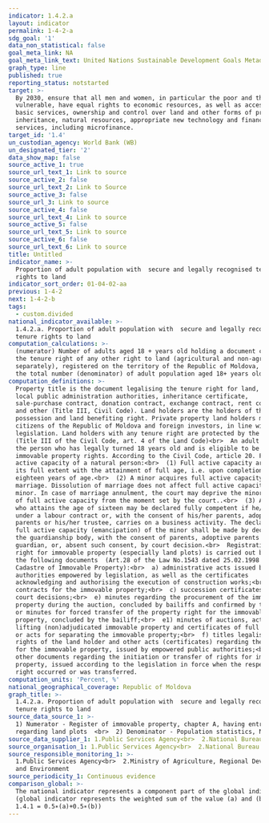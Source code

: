 ```yaml
---
indicator: 1.4.2.a
layout: indicator
permalink: 1-4-2-a
sdg_goal: '1'
data_non_statistical: false
goal_meta_link: NA
goal_meta_link_text: United Nations Sustainable Development Goals Metadata (PDF 4.0 MB)
graph_type: line
published: true
reporting_status: notstarted
target: >-
  By 2030, ensure that all men and women, in particular the poor and the
  vulnerable, have equal rights to economic resources, as well as access to
  basic services, ownership and control over land and other forms of property,
  inheritance, natural resources, appropriate new technology and financial
  services, including microfinance.
target_id: '1.4'
un_custodian_agency: World Bank (WB)
un_designated_tier: '2'
data_show_map: false
source_active_1: true
source_url_text_1: Link to source
source_active_2: false
source_url_text_2: Link to Source
source_active_3: false
source_url_3: Link to source
source_active_4: false
source_url_text_4: Link to source
source_active_5: false
source_url_text_5: Link to source
source_active_6: false
source_url_text_6: Link to source
title: Untitled
indicator_name: >-
  Proportion of adult population with  secure and legally recognised tenure
  rights to land
indicator_sort_order: 01-04-02-aa
previous: 1-4-2
next: 1-4-2-b
tags:
  - custom.divided
national_indicator_available: >-
  1.4.2.a. Proportion of adult population with  secure and legally recognised
  tenure rights to land
computation_calculations: >-
  (numerator) Number of adults aged 18 + years old holding a document confirming
  the tenure right of any other right to land (agricultural and non-agricultural
  separately), registered on the territory of the Republic of Moldova, out of
  the total number (denominator) of adult population aged 18+ years old X 100.
computation_definitions: >-
  Property title is the document legalising the tenure right for land, issued by
  local public administration authorities, inheritance certificate,
  sale-purchase contract, donation contract, exchange contract, rent contract
  and other (Title III, Civil Code). Land holders are the holders of the tenure,
  possession and land benefiting right. Private property land holders may be
  citizens of the Republic of Moldova and foreign investors, in line with the
  legislation. Land holders with any tenure right are protected by the state.
  (Title III of the Civil Code, art. 4 of the Land Code)<br>  An adult person is
  the person who has legally turned 18 years old and is eligible to be assigned
  immovable property rights. According to the Civil Code, article 20. Full
  active capacity of a natural person:<br>  (1) Full active capacity arises to
  its full extent with the attainment of full age, i.e. upon completion of
  eighteen years of age.<br>  (2) A minor acquires full active capacity through
  marriage. Dissolution of marriage does not affect full active capacity of the
  minor. In case of marriage annulment, the court may deprive the minor spouse
  of full active capacity from the moment set by the court..<br>  (3) A minor
  who attains the age of sixteen may be declared fully competent if he/she works
  under a labour contract or, with the consent of his/her parents, adoptive
  parents or his/her trustee, carries on a business activity. The declaration of
  full active capacity (emancipation) of the minor shall be made by decision of
  the guardianship body, with the consent of parents, adoptive parents or the
  guardian, or, absent such consent, by court decision.<br>  Registration of the
  right for immovable property (especially land plots) is carried out based on
  the following documents  (Art.28 of the Law No.1543 dated 25.02.1998 on
  Cadastre of Immovable Property):<br>  a) administrative acts issued by public
  authorities empowered by legislation, as well as the certificates
  acknowledging and authorising the execution of construction works;<br>  b)
  contracts for the immovable property;<br>  c) succession certificates;<br>  d)
  court decisions;<br>  e) minutes regarding the procurement of the immovable
  property during the auction, concluded by bailiffs and confirmed by the court
  or minutes for forced transfer of the property right for the immovable
  property, concluded by the bailiff;<br>  e1) minutes of auctions, acts for
  lifting (non)adjudicated immovable property and certificates of full payment
  or acts for separating the immovable property;<br>  f) titles legalising the
  rights of the land holder and other acts (certificates) regarding the right
  for the immovable property, issued by empowered public authorities;<br>  g)
  other documents regarding the initiation or transfer of rights for immovable
  property, issued according to the legislation in force when the respective
  right occurred or was transferred.
computation_units: 'Percent, %'
national_geographical_coverage: Republic of Moldova
graph_title: >-
  1.4.2.a. Proportion of adult population with  secure and legally recognised
  tenure rights to land
source_data_source_1: >-
  1) Numerator - Register of immovable property, chapter A, having entries
  regarding land plots  <br>  2) Denominator - Population statistics, NBS
source_data_supplier_1: 1.Public Services Agency<br>  2.National Bureau of Statistics
source_organisation_1: 1.Public Services Agency<br>  2.National Bureau of Statistics
source_responsible_monitoring_1: >-
  1.Public Services Agency<br>  2.Ministry of Agriculture, Regional Development
  and Environment
source_periodicity_1: Continuous evidence
comparison_global: >-
  The national indicator represents a component part of the global indicator 
  (global indicator represents the weighted sum of the value (a) and (b) of
  1.4.1 = 0.5∗(a)+0.5∗(b))
---
```

